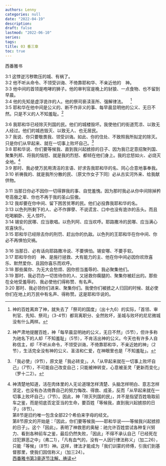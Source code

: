 ```yaml
---
authors: Lenny
categories: null
date: "2022-04-19"
description: 
draft: false
lastmod: "2022-06-10"
series:
tags: 
title: 03 番三章
toc: true
---
```

西番雅书  

<!--more-->

3:1 这悖逆污秽欺压的城、有祸了。  
3:2 他不听从命令、不领受训诲、不倚靠耶和华、不亲近他的　神。  
3:3 他中间的首领是咆哮的狮子。他的审判官是晚上的豺狼、一点食物、也不留到早晨。  
3:4 他的先知是虚浮诡诈的人。他的祭司亵渎圣所、强解律法。&nbsp; &nbsp; [^1]  
3:5 耶和华在他中间是公义的、断不作非义的事、每早晨显明他的公义、无日不然。只是不义的人不知羞耻。[^2]  

3:6 我耶和华已经除灭列国的民。他们的城楼毁坏。我使他们的街道荒凉、以致无人经过。他们的城邑毁灭、以致无人、也无居民。  
3:7 我说、你只要敬畏我、领受训诲。如此、你的住处、不致照我所拟定的除灭。只是你们从早起来、就在一切事上败坏自己。[^3]  
3:8 耶和华说、你们要等候我、直到我兴起掳掠的日子、因为我已定意招聚列国、聚集列邦、将我的恼怒、就是我的烈怒、都倾在他们身上。我的忿怒如火、必烧灭全地。[^4]  
3:9 那时、我必使万民用清洁的言语、好求告我耶和华的名、同心合意地事奉我。  
3:10 祈祷我的、就是我所分散的民、〔原文作女子下同〕必从古实河外来、给我献供物。  

3:11 当那日你必不因你一切得罪我的事、自觉羞愧。因为那时我必从你中间除掉矜夸高傲之辈、你也不再于我的圣山狂傲。  
3:12 我却要在你中间、留下困苦贫寒的民。他们必投靠我耶和华的名。  
3:13 以色列所剩下的人、必不作罪孽、不说谎言、口中也没有诡诈的舌头。而且吃喝躺卧、无人惊吓。  
3:14 锡安的民哪、应当歌唱。以色列阿、应当欢呼。耶路撒冷的民哪、应当满心欢喜快乐。  
3:15 耶和华已经除去你的刑罚、赶出你的仇敌。以色列的王耶和华在你中间、你必不再惧怕灾祸。  

3:16 当那日、必有话向耶路撒冷说、不要惧怕。锡安哪、不要手软。  
3:17 耶和华你的　神、是施行拯救、大有能力的主、他在你中间必因你欢欣喜乐、默然爱你、且因你喜乐而欢呼。  
3:18 那些属你、为无大会愁烦、因你担当羞辱的、我必聚集他们。  
3:19 那时、我必罚办一切苦待你的人、又拯救你瘸腿的、聚集你被赶出的。那些在全地受羞辱的、我必使他们得称赞、有名声。  
3:20 那时、我必领你们进来、聚集你们。我使你们被掳之人归回的时候、就必使你们在地上的万民中有名声、得称赞。这是耶和华说的。  

[^1]: 神的百姓离弃了神，就失去了「祭司的国度」（出十九6）的实际，「首领、审判官、先知、祭司」（3-4节）都背离职分、全然败坏，圣城与败坏的尼尼微城没有什么两样。  
[^2]: 神严肃地提醒百姓，神「每早晨显明祂的公义，无日不然」（5节），但许多称为祂名下的人却「不知羞耻」（5节），不肯活出神的公义。今天也有许多人自称信主，却「不听从命令，不领受训诲，不倚靠耶和华，不亲近她的神」（2节），生活完全没有神的公义、圣洁和仁爱，在神眼里也是「不知羞耻」。  
[^3]: 「我必使」（9节），原文是「我必转变」。人「从早起来就在一切事上败坏自己」（7节），不可能自己改变自己；只能被神转变，心意被圣灵「更新而变化」（罗十二2）。  
[^4]: 神清楚地知道，活在肉体里的人无论道理怎样清楚、头脑怎样明白、意志怎样坚定，也没有办法倚靠自己的努力悔改、得救、成圣，反而「从早起来就在一切事上败坏自己」（7节）。因此，神「除灭列国的民」，并不是指望百姓吸取前车之鉴，而是彻底否定亚当的生命，要百姓「等候我，直到我兴起掳掠的日子」（8节）。  
第8节是旧约唯一包含全部22个希伯来字母的经文。  
第8节原文的开始是：「因此，你们要等候我——耶和华说——等候我兴起掳掠的日子」。这个「因此」，表明了神救恩的奥秘：祂允许百姓尝试各种复兴努力、看到各种前车之鉴，最后仍然失败，「因此」不得不承认自己「已经死在过犯罪恶之中」（弗二1），「凡有血气的，没有一人因行律法称义」（加二26），只能「等候」（8节）神。这样，律法才能成为「我们训蒙的师傅，引我们到基督那里，使我们因信称义」（加三24）。  
[西番雅书第3章逐节注解、祷读](https://cmcbiblereading.com/2016/10/23/%e8%a5%bf%e7%95%aa%e9%9b%85%e4%b9%a6%e7%ac%ac3%e7%ab%a0%e9%80%90%e8%8a%82%e6%b3%a8%e8%a7%a3%e3%80%81%e7%a5%b7%e8%af%bb/)
